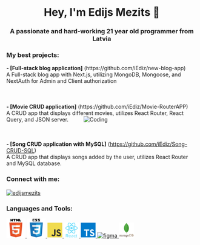 <h1 align="center">Hey, I'm Edijs Mezits 👋</h1>
<h3 align="center">A passionate and hard-working 21 year old programmer from Latvia</h3>



<h3 align="left">My best projects:</h3>
<b>- [Full-stack blog application]</b> (https://github.com/iEdiz/new-blog-app)
<br>
A Full-stack blog app with Next.js, utilizing MongoDB, Mongoose, and NextAuth for Admin and Client authorization
<br><br>
<br><br>
<b>- [Movie CRUD application]</b> (https://github.com/iEdiz/Movie-RouterAPP)
<br>
A CRUD app that displays different movies, utilizes React Router, React Query, and JSON server.

<img align="right" alt="Coding" width="300" src="https://media4.giphy.com/media/hTerhUjM93SKAG2LcU/200.gif" />

<br><br>
<b>- [Song CRUD application with MySQL]</b> (https://github.com/iEdiz/Song-CRUD-SQL)
<br>
A CRUD app that displays songs added by the user, utilizes React Router and MySQL database.


<h3 align="left">Connect with me:</h3>
<p align="left">
<a href="https://linkedin.com/in/edijsmezits" target="blank"><img align="center" src="https://raw.githubusercontent.com/rahuldkjain/github-profile-readme-generator/master/src/images/icons/Social/linked-in-alt.svg" alt="edijsmezits" height="30" width="40" /></a>
</p>


<h3 align="left">Languages and Tools:</h3>
<p align="left"> <a href="https://www.w3.org/html/" target="_blank" rel="noreferrer"> <img src="https://raw.githubusercontent.com/devicons/devicon/master/icons/html5/html5-original-wordmark.svg" alt="html5" width="50" height="50"/> </a> <a href="https://www.w3schools.com/css/" target="_blank" rel="noreferrer"> <img src="https://raw.githubusercontent.com/devicons/devicon/master/icons/css3/css3-original-wordmark.svg" alt="css3" width="50" height="50"/> </a> <a href="https://developer.mozilla.org/en-US/docs/Web/JavaScript" target="_blank" rel="noreferrer"> <img src="https://raw.githubusercontent.com/devicons/devicon/master/icons/javascript/javascript-original.svg" alt="javascript" width="40" height="40"/> </a> <a href="https://reactjs.org/" target="_blank" rel="noreferrer"> <img src="https://raw.githubusercontent.com/devicons/devicon/master/icons/react/react-original-wordmark.svg" alt="react" width="40" height="40"/> </a> <a href="https://www.typescriptlang.org/" target="_blank" rel="noreferrer"> <img src="https://raw.githubusercontent.com/devicons/devicon/master/icons/typescript/typescript-original.svg" alt="typescript" width="40" height="40" /> </a> <a href="https://www.figma.com/" target="_blank" rel="noreferrer"> <img src="https://www.vectorlogo.zone/logos/figma/figma-icon.svg" alt="figma" width="40" height="40"/> </a>  <a href="https://www.mongodb.com/" target="_blank" rel="noreferrer"> <img src="https://raw.githubusercontent.com/devicons/devicon/master/icons/mongodb/mongodb-original-wordmark.svg" alt="mongodb" width="40" height="40"/> </a> </p>


